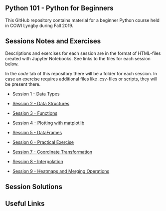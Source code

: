 ## Python 101 - Python for Beginners

This GitHub repository contains material for a beginner Python course held in COWI Lyngby during Fall 2019.

## Sessions Notes and Exercises
Descriptions and exercises for each session are in the format of HTML-files created with Jupyter Notebooks. See links to the files for each session below.

In the *code* tab of this repository there will be a folder for each session. In case an exercise requires additional files like .csv-files or scripts, they will be present there.

* [Session 1 - Data Types](http://htmlpreview.github.io/?https://github.com/Python-Crash-Course/Python101/blob/master/Session%201%20-%20Data%20Types/Session%201%20-%20Explanation%20and%20Exercises.html)

* [Session 2 - Data Structures](http://htmlpreview.github.io/?https://github.com/Python-Crash-Course/Python101/blob/master/Session%202%20-%20Data%20Structures/Session%202%20-%20Explanation%20and%20Exercises.html)

* [Session 3 - Functions](http://htmlpreview.github.io/?https://github.com/Python-Crash-Course/Python101/blob/master/Session%203%20-%20Functions/Session%203%20-%20Explanation%20and%20exercises.html)

* [Session 4 - Plotting with matplotlib](http://htmlpreview.github.io/?https://github.com/Python-Crash-Course/Python101/blob/master/Session%204%20-%20Plotting/Session%204%20-%20Plotting.html)

* [Session 5 - DataFrames](http://htmlpreview.github.io/?https://github.com/Python-Crash-Course/Python101/blob/master/Session%205%20-%20Dataframes/Session%205%20-%20Dataframes.html)

* [Session 6 - Practical Exercise](http://htmlpreview.github.io/?https://github.com/Python-Crash-Course/Python101/blob/master/Session%206%20-%20Practical%20Exercise/Session%206%20-%20Exercise%20(shear%20key%20plots).html)

* [Session 7 - Coordinate Transformation](http://htmlpreview.github.io/?https://github.com/Python-Crash-Course/Python101/blob/master/Session%207%20-%20Coordinate%20Transformation/Session%207%20-%20Exercise%20solutions.html)

* [Session 8 - Interpolation](http://htmlpreview.github.io/?https://github.com/Python-Crash-Course/Python101/blob/master/Session%208%20-%20Interpolation/Session%208%20-%20Exercise%20(Interpolation).html)

* [Session 9 - Heatmaps and Merging Operations](http://htmlpreview.github.io/?https://github.com/Python-Crash-Course/Python101/tree/master/Session%209%20-%20Heatmaps%20and%20merging%20operation)


## Session Solutions


## Useful Links

